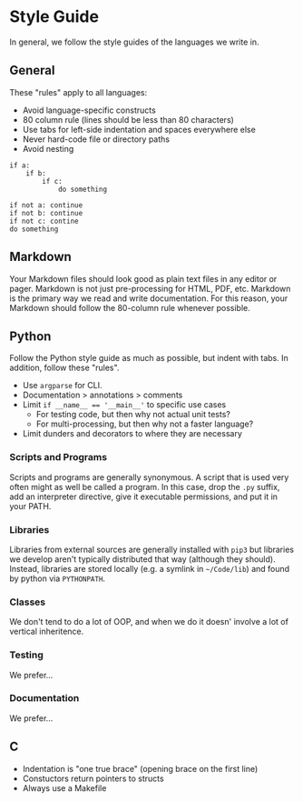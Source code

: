 Style Guide
===========

In general, we follow the style guides of the languages we write in.

## General ##

These "rules" apply to all languages:

+ Avoid language-specific constructs
+ 80 column rule (lines should be less than 80 characters)
+ Use tabs for left-side indentation and spaces everywhere else
+ Never hard-code file or directory paths
+ Avoid nesting

```
if a:
	if b:
		if c:
			do something

if not a: continue
if not b: continue
if not c: contine
do something
```


## Markdown ##

Your Markdown files should look good as plain text files in any editor or
pager. Markdown is not just pre-processing for HTML, PDF, etc. Markdown is the
primary way we read and write documentation. For this reason, your Markdown
should follow the 80-column rule whenever possible.

## Python ##

Follow the Python style guide as much as possible, but indent with tabs. In
addition, follow these "rules".

+ Use `argparse` for CLI.
+ Documentation > annotations > comments
+ Limit `if __name__ == '__main__'` to specific use cases
	- For testing code, but then why not actual unit tests?
	- For multi-processing, but then why not a faster language?
+ Limit dunders and decorators to where they are necessary

### Scripts and Programs ###

Scripts and programs are generally synonymous. A script that is used very often
might as well be called a program. In this case, drop the `.py` suffix, add an
interpreter directive, give it executable permissions, and put it in your PATH.

### Libraries ###

Libraries from external sources are generally installed with `pip3` but
libraries we develop aren't typically distributed that way (although they
should). Instead, libraries are stored locally (e.g. a symlink in `~/Code/lib`)
and found by python via `PYTHONPATH`.

### Classes ###

We don't tend to do a lot of OOP, and when we do it doesn' involve a lot of
vertical inheritence.

### Testing ###

We prefer...

### Documentation ###

We prefer...

## C ##

+ Indentation is "one true brace" (opening brace on the first line)
+ Constuctors return pointers to structs
+ Always use a Makefile
